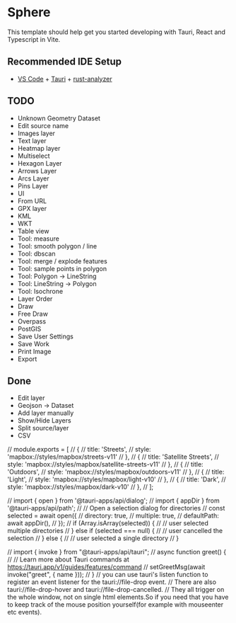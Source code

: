 # Sphere

This template should help get you started developing with Tauri, React and Typescript in Vite.

## Recommended IDE Setup

- [VS Code](https://code.visualstudio.com/) + [Tauri](https://marketplace.visualstudio.com/items?itemName=tauri-apps.tauri-vscode) + [rust-analyzer](https://marketplace.visualstudio.com/items?itemName=rust-lang.rust-analyzer)

## TODO

- Unknown Geometry Dataset
- Edit source name
- Images layer
- Text layer
- Heatmap layer
- Multiselect
- Hexagon Layer
- Arrows Layer
- Arcs Layer
- Pins Layer
- UI
- From URL
- GPX layer
- KML
- WKT
- Table view
- Tool: measure
- Tool: smooth polygon / line
- Tool: dbscan
- Tool: merge / explode features
- Tool: sample points in polygon
- Tool: Polygon -> LineString
- Tool: LineString -> Polygon
- Tool: Isochrone
- Layer Order
- Draw
- Free Draw
- Overpass
- PostGIS
- Save User Settings
- Save Work
- Print Image
- Export

## Done

- Edit layer 
- Geojson -> Dataset
- Add layer manually
- Show/Hide Layers
- Split source/layer
- CSV

// module.exports = [
//   {
//     title: 'Streets',
//     style: 'mapbox://styles/mapbox/streets-v11'
//   },
//   {
//     title: 'Satellite Streets',
//     style: 'mapbox://styles/mapbox/satellite-streets-v11'
//   },
//   {
//     title: 'Outdoors',
//     style: 'mapbox://styles/mapbox/outdoors-v11'
//   },
//   {
//     title: 'Light',
//     style: 'mapbox://styles/mapbox/light-v10'
//   },
//   {
//     title: 'Dark',
//     style: 'mapbox://styles/mapbox/dark-v10'
//   },
// ];



// import { open } from '@tauri-apps/api/dialog';
// import { appDir } from '@tauri-apps/api/path';
// // Open a selection dialog for directories
// const selected = await open({
//   directory: true,
//   multiple: true,
//   defaultPath: await appDir(),
// });
// if (Array.isArray(selected)) {
//   // user selected multiple directories
// } else if (selected === null) {
//   // user cancelled the selection
// } else {
//   // user selected a single directory
// }


// import { invoke } from "@tauri-apps/api/tauri";
// async function greet() {
//   // Learn more about Tauri commands at https://tauri.app/v1/guides/features/command
//   setGreetMsg(await invoke("greet", { name }));
// }
// you can use tauri's listen function to register an event listener for the tauri://file-drop event.
// There are also tauri://file-drop-hover and tauri://file-drop-cancelled.
// They all trigger on the whole window, not on single html elements.So if you need that you have to keep track of the mouse position yourself(for example with mouseenter etc events).
